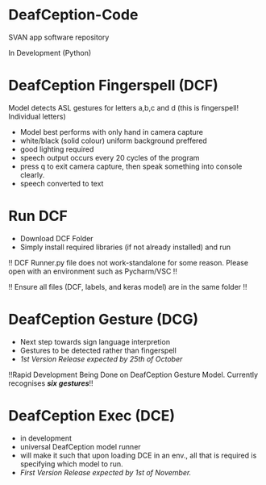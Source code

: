 # DeafCeption-Code
SVAN app software repository

In Development (Python)

# DeafCeption Fingerspell (DCF)

Model detects ASL gestures for letters a,b,c and d (this is fingerspell! Individual letters)
- Model best performs with only hand in camera capture
- white/black (solid colour) uniform background preffered
- good lighting required
- speech output occurs every 20 cycles of the program
- press q to exit camera capture, then speak something into console clearly.
- speech converted to text

# Run DCF

- Download DCF Folder
- Simply install required libraries (if not already installed) and run

!! DCF Runner.py file does not work-standalone for some reason. Please open with an environment such as Pycharm/VSC !!

!! Ensure all files (DCF, labels, and keras model) are in the same folder !!

# DeafCeption Gesture (DCG)

- Next step towards sign language interpretion
- Gestures to be detected rather than fingerspell
- *1st Version Release expected by 25th of October*

!!Rapid Development Being Done on DeafCeption Gesture Model. Currently recognises ***six gestures***!!

# DeafCeption Exec (DCE)

- in development
- universal DeafCeption model runner
- will make it such that upon loading DCE in an env., all that is required is specifying which model to run.
- *First Version Release expected by 1st of November.*
